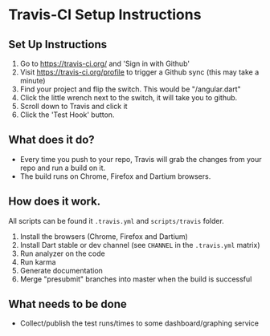 # Travis-CI Setup Instructions

## Set Up Instructions

1. Go to https://travis-ci.org/ and 'Sign in with Github'
2. Visit https://travis-ci.org/profile to trigger a Github sync (this may take a minute)
3. Find your project and flip the switch. This would be "<yourname>/angular.dart"
4. Click the little wrench next to the switch, it will take you to github.
5. Scroll down to Travis and click it
6. Click the 'Test Hook' button.

## What does it do?

- Every time you push to your repo, Travis will grab the changes from your repo and run a
  build on it.
- The build runs on Chrome, Firefox and Dartium browsers.

## How does it work.

All scripts can be found it `.travis.yml` and `scripts/travis` folder.

1. Install the browsers (Chrome, Firefox and Dartium) 
2. Install Dart stable or dev channel (see `CHANNEL` in the `.travis.yml` matrix)
3. Run analyzer on the code
4. Run karma
5. Generate documentation
6. Merge "presubmit" branches into master when the build is successful

## What needs to be done

- Collect/publish the test runs/times to some dashboard/graphing service
